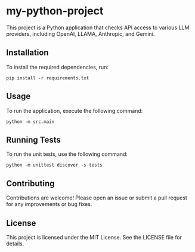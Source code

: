 # my-python-project

This project is a Python application that checks API access to various LLM providers, including OpenAI, LLAMA, Anthropic, and Gemini.

## Installation

To install the required dependencies, run:

```
pip install -r requirements.txt
```

## Usage

To run the application, execute the following command:

```
python -m src.main
```

## Running Tests

To run the unit tests, use the following command:

```
python -m unittest discover -s tests
```

## Contributing

Contributions are welcome! Please open an issue or submit a pull request for any improvements or bug fixes.

## License

This project is licensed under the MIT License. See the LICENSE file for details.